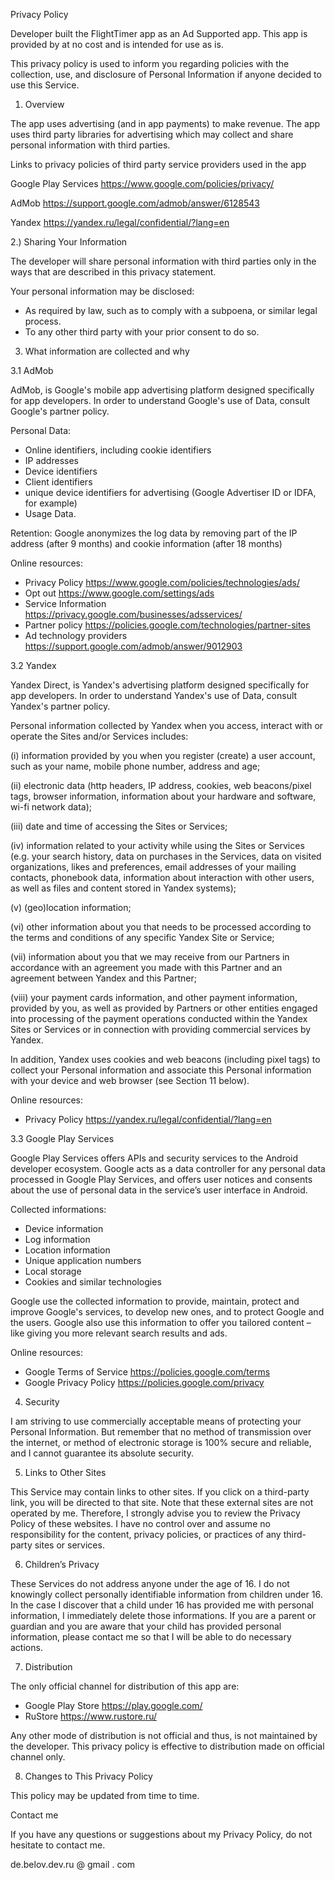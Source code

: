 Privacy Policy


Developer built the FlightTimer app as an Ad Supported app. This app
is provided by at no cost and is intended for use as is.

This privacy policy is used to inform you regarding policies with the collection, use, and 
disclosure of Personal Information if anyone decided to use this Service.


1. Overview

The app uses advertising (and in app payments) to make revenue. The app uses third party
libraries for advertising which may collect and share personal information with third
parties.

Links to privacy policies of third party service providers used in the app

Google Play Services    https://www.google.com/policies/privacy/

AdMob                   https://support.google.com/admob/answer/6128543

Yandex                  https://yandex.ru/legal/confidential/?lang=en


2.) Sharing Your Information

The developer will share personal information with third parties only in the ways that are 
described in this privacy statement.

Your personal information may be disclosed:
* As required by law, such as to comply with a subpoena, or similar legal process.
* To any other third party with your prior consent to do so.


3. What information are collected and why

3.1 AdMob

AdMob, is Google's mobile app advertising platform designed specifically for app
developers. In order to understand Google's use of Data, consult Google's partner policy.

Personal Data:
* Online identifiers, including cookie identifiers
* IP addresses
* Device identifiers
* Client identifiers 
* unique device identifiers for advertising (Google Advertiser ID or IDFA, for example)
* Usage Data.

Retention:
Google anonymizes the log data by removing part of the IP address (after 9 months) and 
cookie information (after 18 months)

Online resources:
* Privacy Policy                https://www.google.com/policies/technologies/ads/
* Opt out                       https://www.google.com/settings/ads
* Service Information           https://privacy.google.com/businesses/adsservices/
* Partner policy                https://policies.google.com/technologies/partner-sites
* Ad technology providers       https://support.google.com/admob/answer/9012903


3.2 Yandex

Yandex Direct, is Yandex's advertising platform designed specifically for app
developers. In order to understand Yandex's use of Data, consult Yandex's partner
policy.

Personal information collected by Yandex when you access, interact with or operate
the Sites and/or Services includes:

(i) information provided by you when you register (create) a user account, 
such as your name, mobile phone number, address and age;

(ii) electronic data (http headers, IP address, cookies, web beacons/pixel tags,
browser information, information about your hardware and software, wi-fi network data);

(iii) date and time of accessing the Sites or Services;

(iv) information related to your activity while using the Sites or Services 
(e.g. your search history, data on purchases in the Services, data on visited organizations, 
likes and preferences, email addresses of your mailing contacts, phonebook data, 
information about interaction with other users, 
as well as files and content stored in Yandex systems);

(v) (geo)location information;

(vi) other information about you that needs to be processed according to the terms 
and conditions of any specific Yandex Site or Service;

(vii) information about you that we may receive from our Partners in accordance 
with an agreement you made with this Partner and an agreement between Yandex and this Partner;

(viii) your payment cards information, and other payment information, provided 
by you, as well as provided by Partners or other entities engaged into processing 
of the payment operations conducted within the Yandex Sites or Services or in 
connection with providing commercial services by Yandex.

In addition, Yandex uses cookies and web beacons (including pixel tags) to collect 
your Personal information and associate this Personal information with your device 
and web browser (see Section 11 below).

Online resources:
* Privacy Policy                https://yandex.ru/legal/confidential/?lang=en


3.3 Google Play Services

Google Play Services offers APIs and security services to the Android developer ecosystem.
Google acts as a data controller for any personal data processed in Google Play Services,
and offers user notices and consents about the use of personal data in the service’s user
interface in Android.

Collected informations:
* Device information
* Log information
* Location information
* Unique application numbers
* Local storage
* Cookies and similar technologies

Google use the collected information to provide, maintain, protect and improve Google's
services, to develop new ones, and to protect Google and the users. Google also use this
information to offer you tailored content – like giving you more relevant search results
and ads.

Online resources:
* Google Terms of Service      https://policies.google.com/terms
* Google Privacy Policy        https://policies.google.com/privacy


4. Security

I am striving to use commercially acceptable means of protecting your Personal
Information. But remember that no method of transmission over the internet, or method of 
electronic storage is 100% secure and reliable, and I cannot guarantee its absolute
security.


5. Links to Other Sites

This Service may contain links to other sites. If you click on a third-party link, you 
will be directed to that site. Note that these external sites are not operated by me.
Therefore, I strongly advise you to review the Privacy Policy of these websites. I have 
no control over and assume no responsibility for the content, privacy policies, or 
practices of any third-party sites or services.


6. Children’s Privacy

These Services do not address anyone under the age of 16. I do not knowingly collect 
personally identifiable information from children under 16. In the case I discover that 
a child under 16 has provided me with personal information, I immediately delete those 
informations. If you are a parent or guardian and you are aware that your child has
provided personal information, please contact me so that I will be able to do necessary
actions.


7. Distribution

The only official channel for distribution of this app are:
* Google Play Store                https://play.google.com/
* RuStore                          https://www.rustore.ru/

Any other mode of distribution is not official and thus, is not maintained by the developer.
This privacy policy is effective to distribution made on official channel only.


8. Changes to This Privacy Policy

This policy may be updated from time to time.


Contact me

If you have any questions or suggestions about my Privacy Policy, do not hesitate to
contact me.

de.belov.dev.ru @ gmail . com
